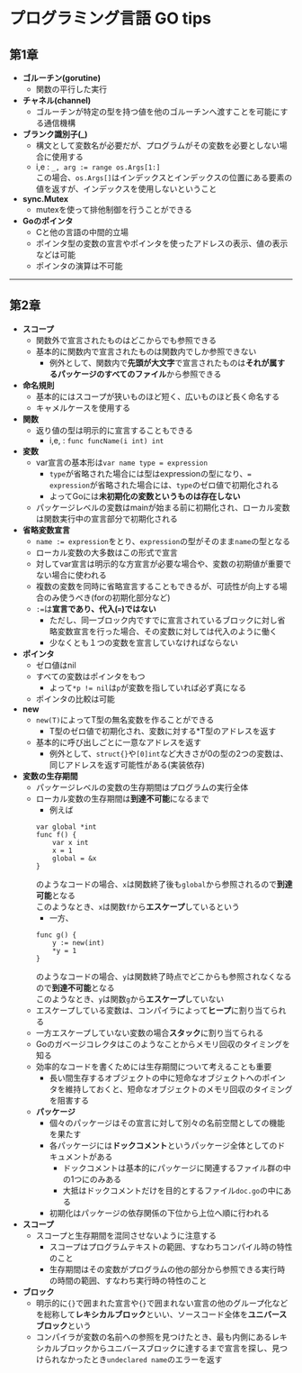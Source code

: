# プログラミング言語 GO tips

## 第1章
* **ゴルーチン(gorutine)**
  * 関数の平行した実行
* **チャネル(channel)**
  * ゴルーチンが特定の型を持つ値を他のゴルーチンへ渡すことを可能にする通信機構
* **ブランク識別子(\_)**
  * 構文として変数名が必要だが、プログラムがその変数を必要としない場合に使用する  
  * i,e : `_, arg := range os.Args[1:]`  
    この場合、`os.Args[]`はインデックスとインデックスの位置にある要素の値を返すが、インデックスを使用しないということ
* **sync.Mutex**
  * mutexを使って排他制御を行うことができる
* **Goのポインタ**
  * Cと他の言語の中間的立場
  * ポインタ型の変数の宣言やポインタを使ったアドレスの表示、値の表示などは可能
  * ポインタの演算は不可能
***
## 第2章
* **スコープ**
  * 関数外で宣言されたものはどこからでも参照できる
  * 基本的に関数内で宣言されたものは関数内でしか参照できない
    * 例外として、関数内で**先頭が大文字**で宣言されたものは**それが属するパッケージのすべてのファイル**から参照できる
* **命名規則**
  * 基本的にはスコープが狭いものほど短く、広いものほど長く命名する
  * キャメルケースを使用する
* **関数**
  * 返り値の型は明示的に宣言することもできる
    * i,e, : `func funcName(i int) int`
* **変数**
  * var宣言の基本形は`var name type = expression`
    * `type`が省略された場合には型はexpressionの型になり、`= expression`が省略された場合には、`type`のゼロ値で初期化される
    * よってGoには**未初期化の変数というものは存在しない**
  * パッケージレベルの変数はmainが始まる前に初期化され、ローカル変数は関数実行中の宣言部分で初期化される
* **省略変数宣言**
  * `name := expression`をとり、`expression`の型がそのまま`name`の型となる
  * ローカル変数の大多数はこの形式で宣言
  * 対してvar宣言は明示的な方宣言が必要な場合や、変数の初期値が重要でない場合に使われる
  * 複数の変数を同時に省略宣言することもできるが、可読性が向上する場合のみ使うべき(forの初期化部分など)
  * `:=`は**宣言であり、代入(`=`)ではない**
    * ただし、同一ブロック内ですでに宣言されているブロックに対し省略変数宣言を行った場合、その変数に対しては代入のように働く
    * 少なくとも１つの変数を宣言していなければならない
* **ポインタ**
  * ゼロ値はnil
  * すべての変数はポインタをもつ
    * よって`*p != nil`は`p`が変数を指していれば必ず真になる
  * ポインタの比較は可能
* **new**
  * `new(T)`によってT型の無名変数を作ることができる
    * T型のゼロ値で初期化され、変数に対する\*T型のアドレスを返す
  * 基本的に呼び出しごとに一意なアドレスを返す
    * 例外として、`struct{}`や`[0]int`など大きさが0の型の2つの変数は、同じアドレスを返す可能性がある(実装依存)
* **変数の生存期間**
  * パッケージレベルの変数の生存期間はプログラムの実行全体
  * ローカル変数の生存期間は**到達不可能**になるまで
    * 例えば  
    ```
    var global *int
    func f() {
        var x int
        x = 1
        global = &x
    }
    ```
    のようなコードの場合、`x`は関数終了後も`global`から参照されるので**到達可能**となる  
    このようなとき、`x`は関数`f`から**エスケープ**しているという
    * 一方、
    ```
    func g() {
        y := new(int)
        *y = 1
    }
    ```
    のようなコードの場合、`y`は関数終了時点でどこからも参照されなくなるので**到達不可能**となる  
    このようなとき、`y`は関数`g`から**エスケープ**していない
  * エスケープしている変数は、コンパイラによって**ヒープ**に割り当てられる
  * 一方エスケープしていない変数の場合**スタック**に割り当てられる
  * Goのガベージコレクタはこのようなことからメモリ回収のタイミングを知る
  * 効率的なコードを書くためには生存期間について考えることも重要
    * 長い間生存するオブジェクトの中に短命なオブジェクトへのポインタを維持しておくと、短命なオブジェクトのメモリ回収のタイミングを阻害する
  * **パッケージ**
    * 個々のパッケージはその宣言に対して別々の名前空間としての機能を果たす
    * 各パッケージには**ドックコメント**というパッケージ全体としてのドキュメントがある
      * ドックコメントは基本的にパッケージに関連するファイル群の中の1つにのみある
      * 大抵はドックコメントだけを目的とするファイル`doc.go`の中にある
    * 初期化はパッケージの依存関係の下位から上位へ順に行われる
* **スコープ**
  * スコープと生存期間を混同させないように注意する
    * スコープはプログラムテキストの範囲、すなわちコンパイル時の特性のこと
    * 生存期間はその変数がプログラムの他の部分から参照できる実行時の時間の範囲、すなわち実行時の特性のこと
* **ブロック**
  * 明示的に`{}`で囲まれた宣言や`{}`で囲まれない宣言の他のグループ化などを総称して**レキシカルブロック**といい、ソースコード全体を**ユニバースブロック**という
  * コンパイラが変数の名前への参照を見つけたとき、最も内側にあるレキシカルブロックからユニバースブロックに達するまで宣言を探し、見つけられなかったとき`undeclared name`のエラーを返す

